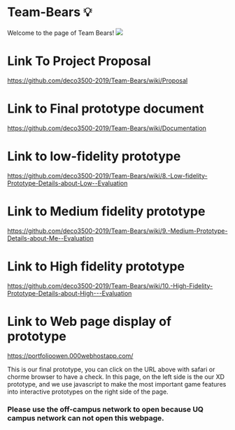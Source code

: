 # Team-Bears 💡 
Welcome to the page of Team Bears!
![](https://s2.ax1x.com/2019/10/24/Kaiah6.jpg)

# Link To Project Proposal
https://github.com/deco3500-2019/Team-Bears/wiki/Proposal
# Link to Final prototype document
https://github.com/deco3500-2019/Team-Bears/wiki/Documentation
# Link to low-fidelity prototype 
https://github.com/deco3500-2019/Team-Bears/wiki/8.-Low-fidelity-Prototype-Details-about-Low--Evaluation
# Link to Medium fidelity prototype 
https://github.com/deco3500-2019/Team-Bears/wiki/9.-Medium-Prototype-Details-about-Me--Evaluation
# Link to High fidelity prototype
https://github.com/deco3500-2019/Team-Bears/wiki/10.-High-Fidelity-Prototype-Details-about-High---Evaluation

# Link to Web page display of prototype
https://portfolioowen.000webhostapp.com/

This is our final prototype, you can click on the URL above with safari or chorme browser to have a check. In this page, on the left side is the our XD prototype, and we use javascript to make the most important game features into interactive prototypes on the right side of the page.
### Please use the off-campus network to open because UQ campus network can not open this webpage.


